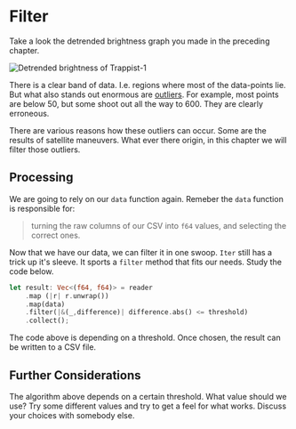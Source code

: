 # Filter
Take a look the detrended brightness graph you made in the preceding chapter.

![Detrended brightness of Trappist-1](image/detrend.png)

There is a clear band of data. I.e. regions where most of the data-points lie.
But what also stands out enormous are
[outliers](https://en.wikipedia.org/wiki/Outlier). For example, most points are
below 50, but some shoot out all the way to 600. They are clearly
erroneous.

There are various reasons how these outliers can occur. Some are the results of
satellite maneuvers. What ever there origin, in this chapter we will filter
those outliers. 

## Processing
We are going to rely on our `data` function again. Remeber the `data` function
is responsible for:

> turning the raw columns of our CSV into `f64` values, and selecting the
> correct ones. 

Now that we have our data, we can filter it in one swoop. `Iter` still has a
trick up it's sleeve. It sports a `filter` method that fits our needs. Study the
code below.

```rust
let result: Vec<(f64, f64)> = reader
    .map (|r| r.unwrap())
    .map(data)
    .filter(|&(_,difference)| difference.abs() <= threshold)
    .collect();
```

The code above is depending on a threshold. Once chosen, the result can be written to a CSV file.

## Further Considerations
The algorithm above depends on a certain threshold. What value should we use?
Try some different values and try to get a feel for what works. Discuss your
choices with somebody else.
